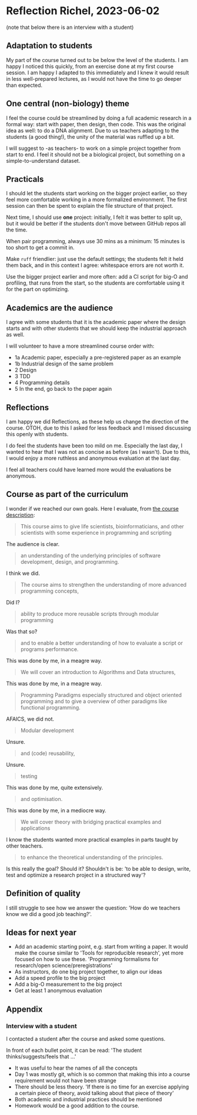 # Reflection Richel, 2023-06-02

(note that below there is an interview with a student)

## Adaptation to students

My part of the course turned out to be below the level of the students.
I am happy I noticed this quickly, from an exercise done at my first
course session. I am happy I adapted to this immediately and I knew
it would result in less well-prepared lectures, as I would not
have the time to go deeper than expected.

## One central (non-biology) theme

I feel the course could be streamlined by doing a full academic
research in a formal way: start with paper, then design, then code.
This was the original idea as well: to do a DNA alignment.
Due to us teachers adapting to the students (a good thing!),
the unity of the material was ruffled up a bit.

I will suggest to -as teachers- to work on a simple project together
from start to end. I feel it should not be a biological project,
but something on a simple-to-understand dataset.

## Practicals

I should let the students start working on the bigger project earlier,
so they feel more comfortable working in a more formalized environment.
The first session can then be spent to explain the file structure of that project.

Next time, I should use **one** project:
initially, I felt it was better to split up, but it would be better
if the students don't move between GitHub repos all the time.

When pair programming, always use 30 mins as a minimum:
15 minutes is too short to get a commit in.

Make `ruff` friendlier: just use the default settings;
the students felt it held them back, and in this context
I agree: whitespace errors are not worth it.

Use the bigger project earlier and more often:
add a CI script for big-O and profiling,
that runs from the start,
so the students are comfortable using it for the part
on optimizing.

## Academics are the audience

I agree with some students that it is the academic paper
where the design starts and with other students that we should keep the
industrial approach as well.

I will volunteer to have a more streamlined course order with:

* 1a Academic paper, especially a pre-registered paper as an example
* 1b Industrial design of the same problem
* 2 Design
* 3 TDD
* 4 Programming details
* 5 In the end, go back to the paper again

## Reflections

I am happy we did Reflections, as these help us change the direction
of the course. OTOH, due to this I asked for less feedback and I missed
discussing this openly with students.

I do feel the students have been too mild on me.
Especially the last day, I wanted to hear that I was not as concise
as before (as I wasn't). Due to this, I would enjoy a more ruthless and
anonymous evaluation at the last day.

I feel all teachers could have learned more would the evaluations be
anonymous.

## Course as part of the curriculum

I wonder if we reached our own goals.
Here I evaluate, from [the course description](https://www.uppmax.uu.se/support/courses-and-workshops/programming-formalisms/):

> This course aims to give life scientists, bioinformaticians, and other scientists with some experience in programming and scripting

The audience is clear.

> an understanding of the underlying principles of software development, design, and programming.

I think we did.

> The course aims to strengthen the understanding of more advanced programming concepts,

Did I?

> ability to produce more reusable scripts through modular programming

Was that so?

> and to enable a better understanding of how to evaluate a script or programs performance.

This was done by me, in a meagre way.

> We will cover an introduction to Algorithms and Data structures,

This was done by me, in a meagre way.

> Programming Paradigms especially structured and object oriented programming
> and to give a overview of other paradigms like functional programming.

AFAICS, we did not.

> Modular development

Unsure.

> and (code) reusability,

Unsure.

> testing

This was done by me, quite extensively.

> and optimisation.

This was done by me, in a mediocre way.

> We will cover theory with bridging practical examples and applications

I know the students wanted more practical examples in parts taught by other teachers.

> to enhance the theoretical understanding of the principles.

Is this really the goal? Should it?
Shouldn't is be: 'to be able to design, write, test and optimize a research project in a structured way'?

## Definition of quality

I still struggle to see how we answer the question: 'How do we teachers
know we did a good job teaching?'.

## Ideas for next year

* Add an academic starting point, e.g. start from writing a paper.
   It would make the course similar to 'Tools for reproducible research',
   yet more focused on how to use these.
   'Programming formalisms for research/open science/preregistrations'
* As instructors, do one big project together, to align our ideas
* Add a speed profile to the big project
* Add a big-O measurement to the big project
* Get at least 1 anonymous evaluation

## Appendix

### Interview with a student

I contacted a student after the course and asked some questions.

In front of each bullet point, it can be read: 'The student thinks/suggests/feels that ...'

* It was useful to hear the names of all the concepts
* Day 1 was mostly git, which is so common that making this into a course
   requirement would not have been strange
* There should be less theory. 'If there is no time for an exercise applying
   a certain piece of theory, avoid talking about that piece of theory'
* Both academic and industrial practices should be mentioned
* Homework would be a good addition to the course.
